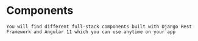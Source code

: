 # **Components**

`You will find different full-stack components built with Django Rest Framework and Angular 11 which you can use anytime on your app`

